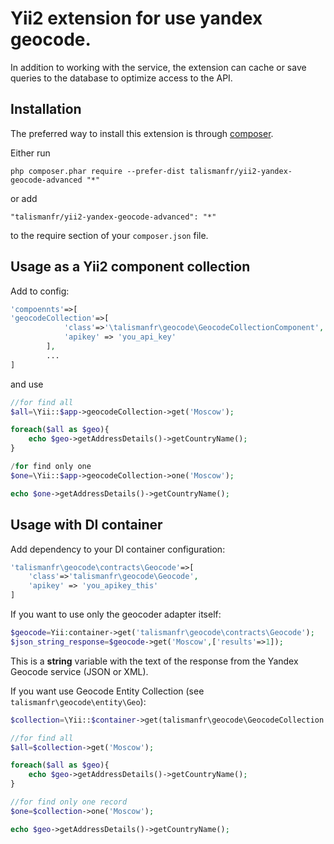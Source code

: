 Yii2 extension for use yandex geocode.
======================================
In addition to working with the service, the extension can cache or save queries to the database to optimize access to the API.

Installation
------------

The preferred way to install this extension is through [composer](http://getcomposer.org/download/).

Either run

```
php composer.phar require --prefer-dist talismanfr/yii2-yandex-geocode-advanced "*"
```

or add

```
"talismanfr/yii2-yandex-geocode-advanced": "*"
```

to the require section of your `composer.json` file.

Usage as a Yii2 component collection
-----
Add to config:
```php
'compoennts'=>[
'geocodeCollection'=>[
            'class'=>'\talismanfr\geocode\GeocodeCollectionComponent',
            'apikey' => 'you_api_key'
        ],
        ...
]
```
and use

```php
//for find all
$all=\Yii::$app->geocodeCollection->get('Moscow');

foreach($all as $geo){
    echo $geo->getAddressDetails()->getCountryName();
}

/for find only one
$one=\Yii::$app->geocodeCollection->one('Moscow');

echo $one->getAddressDetails()->getCountryName();
```

Usage with DI container
-----

Add dependency to your DI container configuration:

```php
'talismanfr\geocode\contracts\Geocode'=>[
    'class'=>'talismanfr\geocode\Geocode',
    'apikey' => 'you_apikey_this'
]
```
If you want to use only the geocoder adapter itself:
```php
$geocode=Yii:container->get('talismanfr\geocode\contracts\Geocode');
$json_string_response=$geocode->get('Moscow',['results'=>1]);
```
This is a **string** variable with the text of the response from the Yandex Geocode service (JSON or XML).

If you want use Geocode Entity Collection
(see ```talismanfr\geocode\entity\Geo```):
```php
$collection=\Yii::$container->get(talismanfr\geocode\GeocodeCollection::class);

//for find all
$all=$collection->get('Moscow');

foreach($all as $geo){
    echo $geo->getAddressDetails()->getCountryName();
}

//for find only one record
$one=$collection->one('Moscow');

echo $geo->getAddressDetails()->getCountryName();
```

